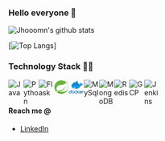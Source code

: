 
### Hello everyone 👋

![Jhooomn's github stats](https://github-readme-stats.vercel.app/api?username=Jhooomn&show_icons=true&theme=tokyonight)

[![Top Langs](https://github-readme-stats.vercel.app/api/top-langs/?username=Jhooomn&layout=default)]

### Technology Stack 👩‍💻
<img align="left" alt="Java" width="30px" src="https://user-images.githubusercontent.com/32346414/136891663-7476dc71-6737-4014-97dd-b41f8cf0ac01.png" />
<img align="left" alt="Python" width="30px" src="https://user-images.githubusercontent.com/32346414/136891398-33a6b2ad-acb8-406b-8c1b-8a2cb6160b0b.png" />
<img align="left" alt="Flask" width="30px" src="https://user-images.githubusercontent.com/32346414/136891717-61e5977c-e64f-4607-9f3b-2f19c63fe11e.png" />
<img align="left" alt="Spring Boot" width="30px" src="https://raw.githubusercontent.com/github/explore/80688e429a7d4ef2fca1e82350fe8e3517d3494d/topics/spring-boot/spring-boot.png" />
<img align="left" alt="Docker" width="30px" src="https://raw.githubusercontent.com/github/explore/80688e429a7d4ef2fca1e82350fe8e3517d3494d/topics/docker/docker.png" />
<img align="left" alt="MySql" width="30px" src="https://user-images.githubusercontent.com/32346414/136891785-ad00a486-fcf7-4dcf-9972-92c2b871b175.png" />
<img align="left" alt="MongoDB" width="30px" src="https://user-images.githubusercontent.com/32346414/136891825-bf6526f3-79e7-4f2f-9196-6a87feb60e24.png" />
<img align="left" alt="Redis" width="30px" src="https://user-images.githubusercontent.com/32346414/137049453-a7bd6af5-05c9-4c60-88c9-d5245cfc5e57.png" />
<img align="left" alt="GCP" width="30px" src="https://user-images.githubusercontent.com/32346414/136891214-0b875c7c-8536-48d5-adee-247adc18a6fa.png" />
<img align="left" alt="Jenkins" width="30px" src="https://user-images.githubusercontent.com/32346414/136891879-e5bba7bb-9d2b-4694-9a1d-d65015efbd86.png" />

<br></br>

#### Reach me @

- [LinkedIn](https://www.linkedin.com/in/jhon-baron/)
